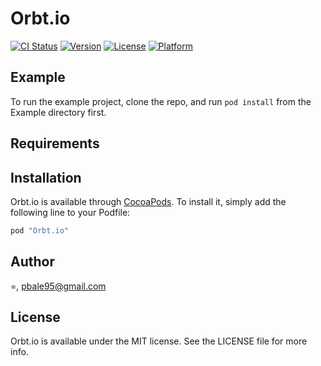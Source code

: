 # Orbt.io

[![CI Status](http://img.shields.io/travis/=/Orbt.io.svg?style=flat)](https://travis-ci.org/=/Orbt.io)
[![Version](https://img.shields.io/cocoapods/v/Orbt.io.svg?style=flat)](http://cocoapods.org/pods/Orbt.io)
[![License](https://img.shields.io/cocoapods/l/Orbt.io.svg?style=flat)](http://cocoapods.org/pods/Orbt.io)
[![Platform](https://img.shields.io/cocoapods/p/Orbt.io.svg?style=flat)](http://cocoapods.org/pods/Orbt.io)

## Example

To run the example project, clone the repo, and run `pod install` from the Example directory first.

## Requirements

## Installation

Orbt.io is available through [CocoaPods](http://cocoapods.org). To install
it, simply add the following line to your Podfile:

```ruby
pod "Orbt.io"
```

## Author

=, pbale95@gmail.com

## License

Orbt.io is available under the MIT license. See the LICENSE file for more info.
